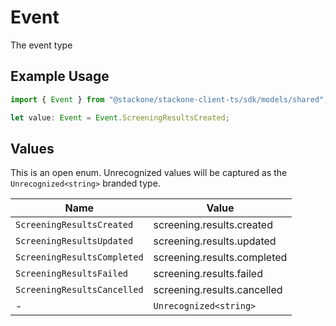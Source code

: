 # Event

The event type

## Example Usage

```typescript
import { Event } from "@stackone/stackone-client-ts/sdk/models/shared";

let value: Event = Event.ScreeningResultsCreated;
```

## Values

This is an open enum. Unrecognized values will be captured as the `Unrecognized<string>` branded type.

| Name                        | Value                       |
| --------------------------- | --------------------------- |
| `ScreeningResultsCreated`   | screening.results.created   |
| `ScreeningResultsUpdated`   | screening.results.updated   |
| `ScreeningResultsCompleted` | screening.results.completed |
| `ScreeningResultsFailed`    | screening.results.failed    |
| `ScreeningResultsCancelled` | screening.results.cancelled |
| -                           | `Unrecognized<string>`      |